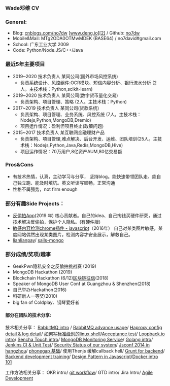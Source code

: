 ### Wade邓维 CV

### General:
 - Blog: [cnblogs.com/no7dw][1] [www.deng.io][2] / Github: [no7dw][3]  
 - Mobile&Mail: MTg2ODA0OTMwMDEK (BASE64) / no7david#gmail.com 
 - School: 广东工业大学 2009 
 - Code: Python/Node.JS/C++/Java

### 最近5年主要项目
- 2019~2020 技术负责人 某同公司(国外市场风控系统)
    - 负责系统设计、风控组件:OCR模块、短信内容分析、银行流水分析 (2人。主技术栈：Python,scikit-learn)
- 2019~2020 技术负责人 某同公司(数字货币量化交易)
    - 负责架构、项目管理、策略 (2人。主技术栈：Python)
- 2017~2019 技术负责人 某同公司(贷款系统)
    - 负责架构、项目管理、业务系统、风控系统 (7人。主技术栈：Nodejs,Python,MongoDB,Dremio)
    - 项目运作情况：盈利但项目终止(政策问题)
- 2015~2017 技术负责人 某互联网金融理财产品
    - 负责架构、项目管理,难点解决、后台开发、运维、团队培训(25人。主技术栈：Nodejs,Python,Java,Redis,MongoDB,Hive)
    - 项目运作情况：70万用户,8亿资产AUM,80亿交易额

### Pros&Cons
 - 有技术热情，认真，主动学习与分享， 坚持blog。能快速带领团队走、能自己独立跑、能及时填坑。英文听读写顺畅，正常沟通
 - 性格不属强势，not firm enough

### 部分有趣Side Projects：
- [反偷拍App](https://a.app.qq.com/o/simple.jsp?pkgname=com.awang.checkcam)(2019 年)
核心贡献者。自己的idea、自己掏钱买硬件研究，通过技术解决反偷拍，保护个人隐私。(有硬件版)
- [敏感内容检测chrome插件 - javascript](https://github.com/no7dw/anti-snake-chrome-extension)（2016年）
自己对某类图片敏感，某度网站偶然出现某类图片，检测内容才安全展示，解救自己。
- [lianlianpay][11]/ [sails-mongo][13]

### 部分成绩/奖项/趣事
 - GeekPwn隐私安全之反偷拍挑战赛 (2019)
 - MongoDB Hackathon (2019)
 - Blockchain Hackathon (6/12)[区块链征信](https://github.com/kaolalicai/blockchain-hackathon)(2018)
 - Speaker of MongoDB User Conf at Guangzhou & Shenzhen(2018)
 - 自己举办Hackathon(2016)
 - 科研新人一等奖(2010)
 - big fan of Coldplay、钢琴爱好者 
 
#### 部分在团队的技术分享: 
 技术相关分享：
[RabbitMQ intro](https://github.com/no7dw/rabbitmq-demo/) / [RabbitMQ advance usage](https://github.com/no7dw/rabbitmq-demo/blob/master/advance.md)/ [Haproxy config detail & log detail](https://docs.google.com/presentation/d/1iXsMbMgC0ikmZiP0hGnYaWVHIZouArwQ5p9_DJ_Je9U/edit#slide=id.g123cd1a7c3_0_41)/ [如何写标准级别的linux shell](http://www.deng.io/2016/05/15/linux-shell-script/)/[Acceptance test][14]/ [Loopback.io intro][15]/ [Sencha Touch intro][16]/ [MongoDB Monitoring Service][17]/ [Golang intro](https://docs.google.com/presentation/d/1bQdstLrHHfc9AATmd-fa2UHZaI1rgxH9k04NQzr5Ry4/edit#slide=id.p)/ [Jenkins CI & Unit Test](https://docs.google.com/presentation/d/1_VFfaBkQEkAaMzJwGlf_hhGO6qqL7ex_jQdVc4uT6CY/edit#slide=id.p)/ [Security Status of our system](https://docs.google.com/presentation/d/1hmg83ArtCseaw_HP1VlLGN2Sn10iy0TabYn5XE36Yw4/edit#slide=id.g5ca66c4c1_010)/ [Jsconf 2014 in hangzhou](https://docs.google.com/presentation/d/1afopKqsl6YjwFO15T0mIsRNPt1rbs39zibaQe2XNCb8/edit#slide=id.p)/ [phonegap 基础](https://docs.google.com/presentation/d/15BsAysxtBs0bmQUMFrYcpqPAobIGOxIJqgzcmBDynWY/edit#slide=id.p)/ 使用Thenjs 缓解callback hell/ [Grunt for backend](https://docs.google.com/presentation/d/1YuxXuR8nDLx3c4FqY3pC27qfIgViuJITd3nHnYuFmFU/edit#slide=id.g902209502_0_0)/ [Backend development training](https://docs.google.com/presentation/d/1RRZ1yehGUv3Wh85Z9dctHqsXEYzJ0M7kMDB0uOOA6mU/edit#slide=id.p)/ [Design Pattern in Javascript](https://docs.google.com/presentation/d/1tuj5syAmwRkfX25bpLMmHPWFR0wLiBL4dSRhVfuNQtM/edit#slide=id.p)/[Docker intro](http://www.deng.io/2016/01/14/docker-common-error/) [101](http://www.deng.io/2016/01/14/docker-command/)

工作方法相关分享：
OKR intro/ [git workflow](https://docs.google.com/presentation/d/1MtG8Xak3XLnDHkZ_h83_OH-w-_oWmsXXt31rsjdSOMs/edit#slide=id.p)/ GTD intro/ Jira Intro/ [Agile Development](https://docs.google.com/presentation/d/14kvpRIj8V20BdJBIHLfo7R2YsEVd5rAacpk6x4WOwE4/edit#slide=id.p)


  [1]: http://www.cnblogs.com/no7dw
  [2]: http://www.deng.io
  [3]: http://www.github.com/no7dw
  [4]: http://stackoverflow.com/users/2412549/no7dw?tab=profile
  [5]: https://github.com/no7dw/lianlianpay
  [6]: https://github.com/no7dw/cplusplus-learning
  [7]: https://github.com/no7dw/btpd
  [8]: https://github.com/no7dw/go-practice
  [9]: https://github.com/no7dw/python-learning
  [10]: https://github.com/no7dw/bbs-images-crawler
  [11]: https://www.npmjs.com/package/lianlianpay
  [12]: https://www.npmjs.com/package/asset_cal
  [13]: https://github.com/balderdashy/sails-mongo/pull/350
  [14]: https://github.com/no7dw/acceptance-test-slide
  [15]: https://github.com/no7dw/loopback.io-slide
  [16]: https://github.com/no7dw/SenchaTouch-slide
  [17]: https://github.com/no7dw/mms-slide

